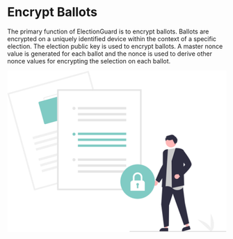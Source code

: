 # Encrypt Ballots

The primary function of ElectionGuard is to encrypt ballots. Ballots are encrypted on a uniquely identified device within the context of a specific election. The election public key is used to encrypt ballots. A master nonce value is generated for each ballot and the nonce is used to derive other nonce values for encrypting the selection on each ballot.

![Encrypt](../images/undraw/encrypt.svg)
